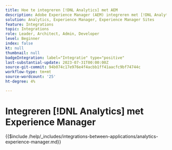 ```yaml
---
title: Hoe te integreren [!DNL Analytics] met AEM
description: Adobe Experience Manager (AEM) integreren met [!DNL Analytics] om het gebruikersgedrag op uw website te volgen en te analyseren.
solution: Analytics, Experience Manager, Experience Manager Sites
feature: Integrations
topic: Integrations
role: Leader, Architect, Admin, Developer
level: Beginner
index: false
kt: null
thumbnail: null
badgeIntegration: label="Integratie" type="positive"
last-substantial-update: 2023-07-31T00:00:00Z
source-git-commit: 94b074c17e976e4f4acbb1ff41aacfc9bf74744c
workflow-type: tm+mt
source-wordcount: '25'
ht-degree: 4%

---
```



# Integreren [!DNL Analytics] met Experience Manager

{{$include /help/_includes/integrations-between-applications/analytics-experience-manager.md}}
